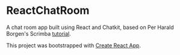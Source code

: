# ReactChatRoom

A chat room app built using React and Chatkit, based on Per Harald Borgen's Scrimba [tutorial](https://scrimba.com/playlist/pbNpTv).

This project was bootstrapped with [Create React App](https://github.com/facebookincubator/create-react-app).

